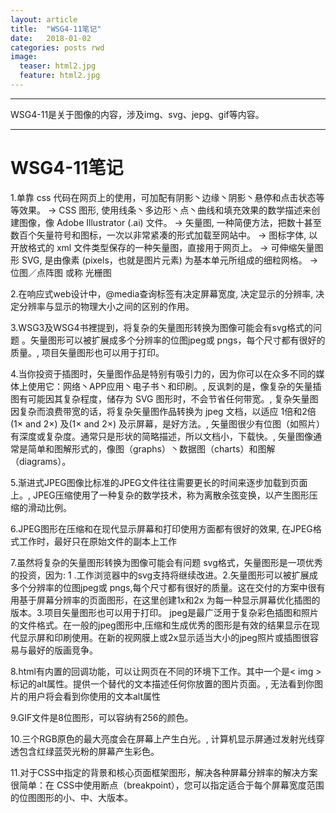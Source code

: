 ```yaml
---
layout: article
title:  "WSG4-11笔记"
date:   2018-01-02
categories: posts rwd
image:
  teaser: html2.jpg
  feature: html2.jpg
---
```

---
WSG4-11是关于图像的内容，涉及img、svg、jepg、gif等内容。

--------
# WSG4-11笔记
1.单靠 css 代码在网页上的使用，可加配有阴影丶边缘丶阴影丶悬停和点击状态等等效果。 → CSS 图形, 使用线条丶多边形丶点丶曲线和填充效果的数学描述来创建图像，像 Adobe Illustrator (.ai) 文件。 → 矢量图, 一种简便方法，把数十甚至数百个矢量符号和图标，一次以非常紧凑的形式加载至网站中。 → 图标字体, 以开放格式的 xml 文件类型保存的一种矢量图，直接用于网页上。 → 可伸缩矢量图形 SVG, 是由像素 (pixels，也就是图片元素) 为基本单元所组成的细粒网格。 → 位图／点阵图 或称 光栅图

2.在响应式web设计中，@media查询标签有决定屏幕宽度, 决定显示的分辨率, 决定分辨率与显示的物理大小之间的区别的作用。

3.WSG3及WSG4书裡提到，将复杂的矢量图形转换为图像可能会有svg格式的问题 。矢量图形可以被扩展成多个分辨率的位图jpeg或 pngs，每个尺寸都有很好的质量。, 项目矢量图形也可以用于打印。

4.当你投资于插图时，矢量图作品是特别有吸引力的，因为你可以在众多不同的媒体上使用它：网络丶APP应用丶电子书丶和印刷。, 反讽刺的是，像复杂的矢量插图有可能因其复杂程度，储存为 SVG 图形时，不会节省任何带宽。, 复杂矢量图因复杂而浪费带宽的话，将复杂矢量图作品转换为 jpeg 文档，以适应 1倍和2倍 (1× and 2×) 及(1× and 2×) 及示屏幕，是好方法。, 矢量图很少有位图（如照片）有深度或复杂度。通常只是形状的简略描述，所以文档小，下载快。, 矢量图像通常是简单和图解形式的，像图（graphs）丶数据图（charts）和图解（diagrams）。

5.渐进式JPEG图像比标准的JPEG文件往往需要更长的时间来逐步加载到页面上。, JPEG压缩使用了一种复杂的数学技术，称为离散余弦变换，以产生图形压缩的滑动比例。

6.JPEG图形在压缩和在现代显示屏幕和打印使用方面都有很好的效果, 在JPEG格式工作时，最好只在原始文件的副本上工作

7.虽然将复杂的矢量图形转换为图像可能会有问题 svg格式，矢量图形是一项优秀的投资，因为: 1 .工作浏览器中的svg支持将继续改进。2.矢量图形可以被扩展成多个分辨率的位图jpeg或 pngs,每个尺寸都有很好的质量。这在交付的方案中很有用基于屏幕分辨率的页面图形，在这里创建1x和2x 为每一种显示屏幕优化插图的版本。3.项目矢量图形也可以用于打印。
jpeg是最广泛用于复杂彩色插图和照片的文件格式。在一般的jpeg图形中,压缩和生成优秀的图形是有效的结果显示在现代显示屏和印刷使用。在新的视网膜上或2x显示适当大小的jpeg照片或插图很容易与最好的版画竞争。

8.html有内置的回调功能，可以让网页在不同的环境下工作。其中一个是< img >标记的alt属性。提供一个替代的文本描述任何你放置的图片页面。, 无法看到你图片的用户将会看到你使用的文本alt属性

9.GIF文件是8位图形，可以容纳有256的颜色。

10.三个RGB原色的最大亮度会在屏幕上产生白光。, 计算机显示屏通过发射光线穿透包含红绿蓝荧光粉的屏幕产生彩色。

11.对于CSS中指定的背景和核心页面框架图形，解决各种屏幕分辨率的解决方案很简单：在 CSS中使用断点（breakpoint），您可以指定适合于每个屏幕宽度范围的位图图形的小、中、大版本。